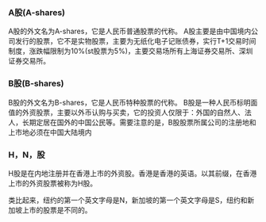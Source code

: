 ### A股(A-shares)
A股的外文名为A-shares，它是人民币普通股票的代称。
A股主要是由中国境内公司发行的股票，它不是实物股票，主要为无纸化电子记账债券，实行T+1交易时间制度，涨跌幅限制为10%(st股票为5%)，主要交易场所有上海证券交易所、深圳证券交易所。

### B股(B-shares)
B股的外文名为B-shares，它是人民币特种股票的代称。
B股是一种人民币标明面值的外资股票，主要以外币认购与买卖，它的投资人仅限于：外国的自然人、法人，长期定居在国外的中国公民等。需要注意的是，B股股票所属公司的注册地和上市地必须在中国大陆境内

### H，N，股
H股是在内地注册并在香港上市的外资股。香港是香港的英语。以其前缀，在香港上市的外资股票被称为H股。

类比起来，纽约的第一个英文字母是N，新加坡的第一个英文字母是S，纽约和新加坡上市的股票是不同的。